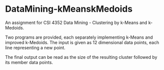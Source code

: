 # DataMining-kMeanskMedoids

An assignment for CSI 4352 Data Mining - Clustering by k-Means and k-Medoids.

Two programs are provided, each separately implementing k-Means and improved k-Medoids. The input is given as 12 dimensional data points, each line representing a new point.

The final output can be read as the size of the resulting cluster followed by its member data points.
